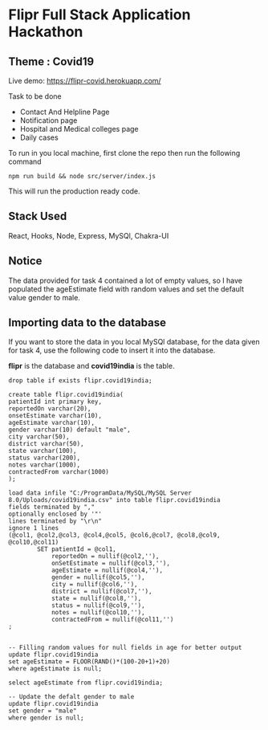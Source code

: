 # Flipr Full Stack Application Hackathon

## Theme : Covid19

Live demo: https://flipr-covid.herokuapp.com/

Task to be done

- Contact And Helpline Page
- Notification page
- Hospital and Medical colleges page
- Daily cases

To run in you local machine, first clone the repo then run the following command

```
npm run build && node src/server/index.js
```

This will run the production ready code.

## Stack Used

React, Hooks, Node, Express, MySQl, Chakra-UI

## Notice

The data provided for task 4 contained a lot of empty values, so I have populated the ageEstimate field with random values and set the default value gender to male.

## Importing data to the database

If you want to store the data in you local MySQl database, for the data given for task 4, use the following code to insert it into the database.

**flipr** is the database and **covid19india** is the table.

```
drop table if exists flipr.covid19india;

create table flipr.covid19india(
patientId int primary key,
reportedOn varchar(20),
onsetEstimate varchar(10),
ageEstimate varchar(10),
gender varchar(10) default "male",
city varchar(50),
district varchar(50),
state varchar(100),
status varchar(200),
notes varchar(1000),
contractedFrom varchar(1000)
);

load data infile "C:/ProgramData/MySQL/MySQL Server 8.0/Uploads/covid19india.csv" into table flipr.covid19india
fields terminated by ","
optionally enclosed by '"'
lines terminated by "\r\n"
ignore 1 lines
(@col1, @col2,@col3, @col4,@col5, @col6,@col7, @col8,@col9, @col10,@col11)
        SET patientId = @col1,
            reportedOn = nullif(@col2,''),
			onSetEstimate = nullif(@col3,''),
            ageEstimate = nullif(@col4,''),
            gender = nullif(@col5,''),
            city = nullif(@col6,''),
            district = nullif(@col7,''),
            state = nullif(@col8,''),
            status = nullif(@col9,''),
            notes = nullif(@col10,''),
            contractedFrom = nullif(@col11,'')
;


-- Filling random values for null fields in age for better output
update flipr.covid19india
set ageEstimate = FLOOR(RAND()*(100-20+1)+20)
where ageEstimate is null;

select ageEstimate from flipr.covid19india;

-- Update the defalt gender to male
update flipr.covid19india
set gender = "male"
where gender is null;
```
